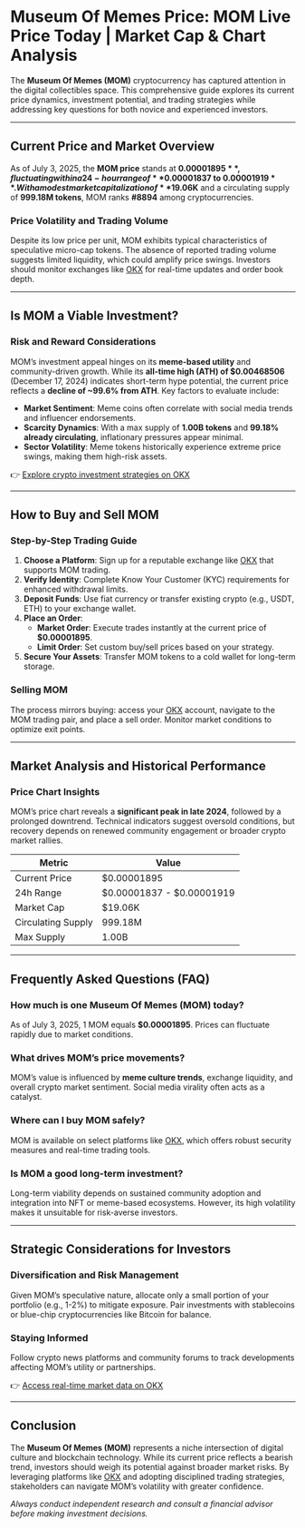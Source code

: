 # Museum Of Memes Price: MOM Live Price Today | Market Cap & Chart Analysis  

The **Museum Of Memes (MOM)** cryptocurrency has captured attention in the digital collectibles space. This comprehensive guide explores its current price dynamics, investment potential, and trading strategies while addressing key questions for both novice and experienced investors.  

---

## Current Price and Market Overview  

As of July 3, 2025, the **MOM price** stands at **$0.00001895**, fluctuating within a 24-hour range of **$0.00001837 to $0.00001919**. With a modest market capitalization of **$19.06K** and a circulating supply of **999.18M tokens**, MOM ranks **#8894** among cryptocurrencies.  

### Price Volatility and Trading Volume  

Despite its low price per unit, MOM exhibits typical characteristics of speculative micro-cap tokens. The absence of reported trading volume suggests limited liquidity, which could amplify price swings. Investors should monitor exchanges like [OKX](https://bit.ly/okx-bonus) for real-time updates and order book depth.  

---

## Is MOM a Viable Investment?  

### Risk and Reward Considerations  

MOM’s investment appeal hinges on its **meme-based utility** and community-driven growth. While its **all-time high (ATH) of $0.00468506** (December 17, 2024) indicates short-term hype potential, the current price reflects a **decline of ~99.6% from ATH**. Key factors to evaluate include:  

- **Market Sentiment**: Meme coins often correlate with social media trends and influencer endorsements.  
- **Scarcity Dynamics**: With a max supply of **1.00B tokens** and **99.18% already circulating**, inflationary pressures appear minimal.  
- **Sector Volatility**: Meme tokens historically experience extreme price swings, making them high-risk assets.  

👉 [Explore crypto investment strategies on OKX](https://bit.ly/okx-bonus)  

---

## How to Buy and Sell MOM  

### Step-by-Step Trading Guide  

1. **Choose a Platform**: Sign up for a reputable exchange like [OKX](https://bit.ly/okx-bonus) that supports MOM trading.  
2. **Verify Identity**: Complete Know Your Customer (KYC) requirements for enhanced withdrawal limits.  
3. **Deposit Funds**: Use fiat currency or transfer existing crypto (e.g., USDT, ETH) to your exchange wallet.  
4. **Place an Order**:  
   - **Market Order**: Execute trades instantly at the current price of **$0.00001895**.  
   - **Limit Order**: Set custom buy/sell prices based on your strategy.  
5. **Secure Your Assets**: Transfer MOM tokens to a cold wallet for long-term storage.  

### Selling MOM  

The process mirrors buying: access your [OKX](https://bit.ly/okx-bonus) account, navigate to the MOM trading pair, and place a sell order. Monitor market conditions to optimize exit points.  

---

## Market Analysis and Historical Performance  

### Price Chart Insights  

MOM’s price chart reveals a **significant peak in late 2024**, followed by a prolonged downtrend. Technical indicators suggest oversold conditions, but recovery depends on renewed community engagement or broader crypto market rallies.  

| Metric              | Value                 |  
|---------------------|-----------------------|  
| Current Price       | $0.00001895           |  
| 24h Range           | $0.00001837 - $0.00001919 |  
| Market Cap          | $19.06K               |  
| Circulating Supply  | 999.18M               |  
| Max Supply          | 1.00B                 |  

---

## Frequently Asked Questions (FAQ)  

### **How much is one Museum Of Memes (MOM) today?**  
As of July 3, 2025, 1 MOM equals **$0.00001895**. Prices can fluctuate rapidly due to market conditions.  

### **What drives MOM’s price movements?**  
MOM’s value is influenced by **meme culture trends**, exchange liquidity, and overall crypto market sentiment. Social media virality often acts as a catalyst.  

### **Where can I buy MOM safely?**  
MOM is available on select platforms like [OKX](https://bit.ly/okx-bonus), which offers robust security measures and real-time trading tools.  

### **Is MOM a good long-term investment?**  
Long-term viability depends on sustained community adoption and integration into NFT or meme-based ecosystems. However, its high volatility makes it unsuitable for risk-averse investors.  

---

## Strategic Considerations for Investors  

### Diversification and Risk Management  

Given MOM’s speculative nature, allocate only a small portion of your portfolio (e.g., 1-2%) to mitigate exposure. Pair investments with stablecoins or blue-chip cryptocurrencies like Bitcoin for balance.  

### Staying Informed  

Follow crypto news platforms and community forums to track developments affecting MOM’s utility or partnerships.  

👉 [Access real-time market data on OKX](https://bit.ly/okx-bonus)  

---

## Conclusion  

The **Museum Of Memes (MOM)** represents a niche intersection of digital culture and blockchain technology. While its current price reflects a bearish trend, investors should weigh its potential against broader market risks. By leveraging platforms like [OKX](https://bit.ly/okx-bonus) and adopting disciplined trading strategies, stakeholders can navigate MOM’s volatility with greater confidence.  

*Always conduct independent research and consult a financial advisor before making investment decisions.*
